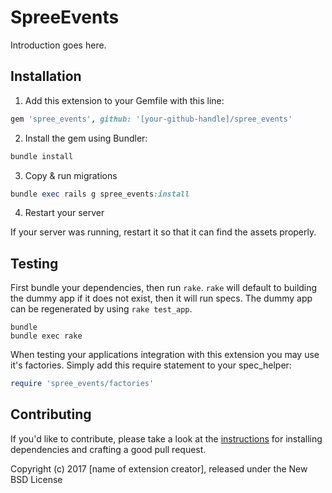 SpreeEvents
===========

Introduction goes here.

## Installation

1. Add this extension to your Gemfile with this line:
  ```ruby
  gem 'spree_events', github: '[your-github-handle]/spree_events'
  ```

2. Install the gem using Bundler:
  ```ruby
  bundle install
  ```

3. Copy & run migrations
  ```ruby
  bundle exec rails g spree_events:install
  ```

4. Restart your server

  If your server was running, restart it so that it can find the assets properly.

## Testing

First bundle your dependencies, then run `rake`. `rake` will default to building the dummy app if it does not exist, then it will run specs. The dummy app can be regenerated by using `rake test_app`.

```shell
bundle
bundle exec rake
```

When testing your applications integration with this extension you may use it's factories.
Simply add this require statement to your spec_helper:

```ruby
require 'spree_events/factories'
```


## Contributing

If you'd like to contribute, please take a look at the
[instructions](CONTRIBUTING.md) for installing dependencies and crafting a good
pull request.

Copyright (c) 2017 [name of extension creator], released under the New BSD License
